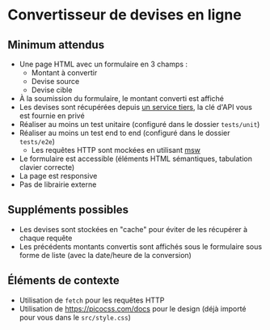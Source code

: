 # Convertisseur de devises en ligne

## Minimum attendus

- Une page HTML avec un formulaire en 3 champs :
  - Montant à convertir
  - Devise source
  - Devise cible
- À la soumission du formulaire, le montant converti est affiché
- Les devises sont récupérées depuis [un service tiers](https://freecurrencyapi.com/), la clé d'API vous est fournie en
  privé
- Réaliser au moins un test unitaire (configuré dans le dossier `tests/unit`)
- Réaliser au moins un test end to end (configuré dans le dossier `tests/e2e`)
  - Les requêtes HTTP sont mockées en utilisant [msw](https://mswjs.io/)
- Le formulaire est accessible (éléments HTML sémantiques, tabulation clavier correcte)
- La page est responsive
- Pas de librairie externe

## Suppléments possibles

- Les devises sont stockées en "cache" pour éviter de les récupérer à chaque requête
- Les précédents montants convertis sont affichés sous le formulaire sous forme de liste (avec la date/heure de la
  conversion)

## Éléments de contexte

- Utilisation de `fetch` pour les requêtes HTTP
- Utilisation de https://picocss.com/docs pour le design (déjà importé pour vous dans le `src/style.css`)
